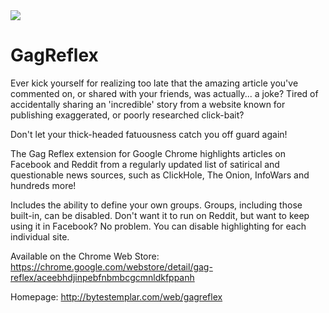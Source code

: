 <img src="http://i.imgur.com/kn9DbZX.png">

# GagReflex

Ever kick yourself for realizing too late that the amazing article you've commented on, or shared with your friends, was actually... a joke? Tired of accidentally sharing an 'incredible' story from a website known for publishing exaggerated, or poorly researched click-bait?

Don't let your thick-headed fatuousness catch you off guard again!

The Gag Reflex extension for Google Chrome highlights articles on Facebook and Reddit from a regularly updated list of satirical and questionable news sources, such as ClickHole, The Onion, InfoWars and hundreds more!

Includes the ability to define your own groups. Groups, including those built-in, can be disabled. Don't want it to run on Reddit, but want to keep using it in Facebook? No problem. You can disable highlighting for each individual site.

Available on the Chrome Web Store: https://chrome.google.com/webstore/detail/gag-reflex/aceebhdjinpebfnbmbcgcmnldkfppanh

Homepage: http://bytestemplar.com/web/gagreflex
